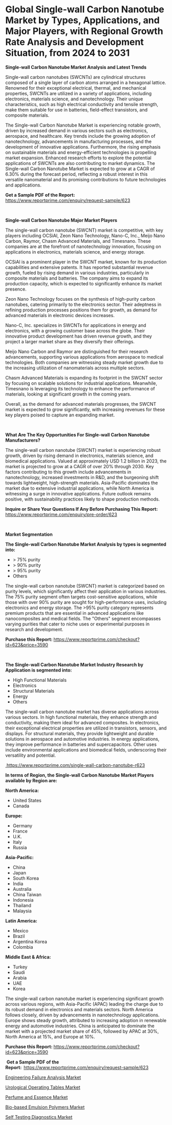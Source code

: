 <p><h1>Global Single-wall Carbon Nanotube Market by Types, Applications, and Major Players, with Regional Growth Rate Analysis and Development Situation, from 2024 to 2031</h1></p><p><strong>Single-wall Carbon Nanotube Market Analysis and Latest Trends</strong></p>
<p><p>Single-wall carbon nanotubes (SWCNTs) are cylindrical structures composed of a single layer of carbon atoms arranged in a hexagonal lattice. Renowned for their exceptional electrical, thermal, and mechanical properties, SWCNTs are utilized in a variety of applications, including electronics, materials science, and nanotechnology. Their unique characteristics, such as high electrical conductivity and tensile strength, make them suitable for use in batteries, field-effect transistors, and composite materials.</p><p>The Single-wall Carbon Nanotube Market is experiencing notable growth, driven by increased demand in various sectors such as electronics, aerospace, and healthcare. Key trends include the growing adoption of nanotechnology, advancements in manufacturing processes, and the development of innovative applications. Furthermore, the rising emphasis on sustainable materials and energy-efficient technologies is propelling market expansion. Enhanced research efforts to explore the potential applications of SWCNTs are also contributing to market dynamics. The Single-wall Carbon Nanotube Market is expected to grow at a CAGR of 6.30% during the forecast period, reflecting a robust interest in this versatile nanomaterial and its promising contributions to future technologies and applications.</p></p>
<p><strong>Get a Sample PDF of the Report:&nbsp;</strong> <a href="https://www.reportprime.com/enquiry/request-sample/623">https://www.reportprime.com/enquiry/request-sample/623</a></p>
<p>&nbsp;</p>
<p><strong>Single-wall Carbon Nanotube Major Market Players</strong></p>
<p><p>The single-wall carbon nanotube (SWCNT) market is competitive, with key players including OCSiAl, Zeon Nano Technology, Nano-C, Inc., Meijo Nano Carbon, Raymor, Chasm Advanced Materials, and Timesnano. These companies are at the forefront of nanotechnology innovation, focusing on applications in electronics, materials science, and energy storage.</p><p>OCSiAl is a prominent player in the SWCNT market, known for its production capabilities and extensive patents. It has reported substantial revenue growth, fueled by rising demand in various industries, particularly in composite materials and batteries. The company aims to expand its production capacity, which is expected to significantly enhance its market presence.</p><p>Zeon Nano Technology focuses on the synthesis of high-purity carbon nanotubes, catering primarily to the electronics sector. Their adeptness in refining production processes positions them for growth, as demand for advanced materials in electronic devices increases. </p><p>Nano-C, Inc. specializes in SWCNTs for applications in energy and electronics, with a growing customer base across the globe. Their innovative product development has driven revenue growth, and they project a larger market share as they diversify their offerings.</p><p>Meijo Nano Carbon and Raymor are distinguished for their research advancements, supporting various applications from aerospace to medical technologies. Both companies are witnessing steady market growth due to the increasing utilization of nanomaterials across multiple sectors.</p><p>Chasm Advanced Materials is expanding its footprint in the SWCNT sector by focusing on scalable solutions for industrial applications. Meanwhile, Timesnano is leveraging its technology to enhance the performance of materials, looking at significant growth in the coming years.</p><p>Overall, as the demand for advanced materials progresses, the SWCNT market is expected to grow significantly, with increasing revenues for these key players poised to capture an expanding market.</p></p>
<p>&nbsp;</p>
<p><strong>What Are The Key Opportunities For Single-wall Carbon Nanotube Manufacturers?</strong></p>
<p><p>The single-wall carbon nanotube (SWCNT) market is experiencing robust growth, driven by rising demand in electronics, materials science, and biomedical applications. Valued at approximately USD 1.2 billion in 2023, the market is projected to grow at a CAGR of over 20% through 2030. Key factors contributing to this growth include advancements in nanotechnology, increased investments in R&D, and the burgeoning shift towards lightweight, high-strength materials. Asia-Pacific dominates the market due to extensive industrial applications, while North America is witnessing a surge in innovative applications. Future outlook remains positive, with sustainability practices likely to shape production methods.</p></p>
<p><strong>Inquire or Share Your Questions If Any Before Purchasing This Report:</strong> <a href="https://www.reportprime.com/enquiry/pre-order/623">https://www.reportprime.com/enquiry/pre-order/623</a></p>
<p>&nbsp;</p>
<p><strong>Market Segmentation</strong></p>
<p><strong>The Single-wall Carbon Nanotube Market Analysis by types is segmented into:</strong></p>
<p><ul><li>> 75% purity</li><li>> 90% purity</li><li>> 95% purity</li><li>Others</li></ul></p>
<p><p>The single-wall carbon nanotube (SWCNT) market is categorized based on purity levels, which significantly affect their application in various industries. The 75% purity segment often targets cost-sensitive applications, while those with over 90% purity are sought for high-performance uses, including electronics and energy storage. The >95% purity category represents premium products that are essential in advanced applications like nanocomposites and medical fields. The "Others" segment encompasses varying purities that cater to niche uses or experimental purposes in research and development.</p></p>
<p><strong>Purchase this Report:&nbsp;</strong><a href="https://www.reportprime.com/checkout?id=623&price=3590">https://www.reportprime.com/checkout?id=623&price=3590</a></p>
<p>&nbsp;</p>
<p><strong>The Single-wall Carbon Nanotube Market Industry Research by Application is segmented into:</strong></p>
<p><ul><li>High Functional Materials</li><li>Electronics</li><li>Structural Materials</li><li>Energy</li><li>Others</li></ul></p>
<p><p>The single-wall carbon nanotube market has diverse applications across various sectors. In high functional materials, they enhance strength and conductivity, making them ideal for advanced composites. In electronics, their exceptional electrical properties are utilized in transistors, sensors, and displays. For structural materials, they provide lightweight and durable solutions in aerospace and automotive industries. In energy applications, they improve performance in batteries and supercapacitors. Other uses include environmental applications and biomedical fields, underscoring their versatility and potential.</p></p>
<p><a href="https://www.reportprime.com/single-wall-carbon-nanotube-r623">&nbsp;https://www.reportprime.com/single-wall-carbon-nanotube-r623</a></p>
<p><strong>In terms of Region, the Single-wall Carbon Nanotube Market Players available by Region are:</strong></p>
<p>
    <p> <strong> North America: </strong>
        <ul>
            <li>United States</li>
            <li>Canada</li>
        </ul>
        </p> 
    <p> <strong> Europe: </strong>
        <ul>
            <li>Germany</li>
            <li>France</li>
            <li>U.K.</li>
            <li>Italy</li>
            <li>Russia</li>
        </ul>
        </p> 
    <p> <strong> Asia-Pacific: </strong>
        <ul>
            <li>China</li>
            <li>Japan</li>
            <li>South Korea</li>
            <li>India</li>
            <li>Australia</li>
            <li>China Taiwan</li>
            <li>Indonesia</li>
            <li>Thailand</li>
            <li>Malaysia</li>
        </ul>
        </p> 
    <p> <strong> Latin America: </strong>
        <ul>
            <li>Mexico</li>
            <li>Brazil</li>
            <li>Argentina Korea</li>
            <li>Colombia</li>
        </ul>
        </p> 
    <p> <strong> Middle East & Africa: </strong>
        <ul>
            <li>Turkey</li>
            <li>Saudi</li>
            <li>Arabia</li>
            <li>UAE</li>
            <li>Korea</li>
        </ul>
    </p>
    </p>
<p><p>The single-wall carbon nanotube market is experiencing significant growth across various regions, with Asia-Pacific (APAC) leading the charge due to its robust demand in electronics and materials sectors. North America follows closely, driven by advancements in nanotechnology applications. Europe shows steady growth, attributed to increasing adoption in renewable energy and automotive industries. China is anticipated to dominate the market with a projected market share of 45%, followed by APAC at 30%, North America at 15%, and Europe at 10%.</p></p>
<p><strong>Purchase this Report: </strong><a href="https://www.reportprime.com/checkout?id=623&price=3590">https://www.reportprime.com/checkout?id=623&price=3590</a></p>
<p>&nbsp;<strong>Get a Sample PDF of the Report:&nbsp;&nbsp;</strong><a href="https://www.reportprime.com/enquiry/request-sample/623">https://www.reportprime.com/enquiry/request-sample/623</a></p>
<p><strong></strong></p>
<p><p><a href="https://medium.com/@ruth.murray9056/engineering-failure-analysis-market-investigation-industry-evolution-and-forecast-till-2031-e0ddfec2ec7d">Engineering Failure Analysis Market</a></p><p><a href="https://issuu.com/reportprime-2/docs/urological-operating-tables-market-_d6b3cb2403756b">Urological Operating Tables Market</a></p><p><a href="https://www.linkedin.com/pulse/perfume-essence-market-global-insights-regional-analysis-2024-84htf?trackingId=wSwRZcJtTKmkervbA0NY4w%3D%3D">Perfume and Essence Market</a></p><p><a href="https://www.linkedin.com/pulse/bio-based-emulsion-polymers-market-size-growing-cagr-115-report-m8ojf?trackingId=NNXoDYs%2BQ8SikEprQ1tGbw%3D%3D">Bio-based Emulsion Polymers Market</a></p><p><a href="https://issuu.com/reportprime-2/docs/self-testing-diagnostics-market-siz_730343d97c0447">Self Testing Diagnostics Market</a></p></p>